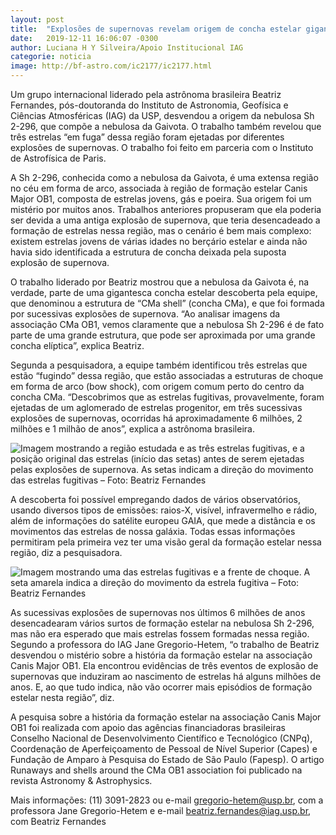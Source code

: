 ```yaml
---
layout: post
title:  "Explosões de supernovas revelam origem de concha estelar gigante"
date:   2019-12-11 16:06:07 -0300
author: Luciana H Y Silveira/Apoio Institucional IAG
categorie: noticia
image: http://bf-astro.com/ic2177/ic2177.html
---
```



Um grupo internacional liderado pela astrônoma brasileira Beatriz Fernandes, pós-doutoranda do Instituto de Astronomia, Geofísica e Ciências Atmosféricas (IAG) da USP,  desvendou a origem da nebulosa Sh 2-296, que compõe a nebulosa da Gaivota. O trabalho também revelou que três estrelas “em fuga” dessa região foram ejetadas por diferentes explosões de supernovas. O trabalho foi feito em parceria com o Instituto de Astrofísica de Paris.

A Sh 2-296, conhecida como a nebulosa da Gaivota, é uma extensa região no céu em forma de arco, associada à região de formação estelar Canis Major OB1, composta de estrelas jovens, gás e poeira. Sua origem foi um mistério por muitos anos. Trabalhos anteriores propuseram que ela poderia ser devida a uma antiga explosão de supernova, que teria desencadeado a formação de estrelas nessa região, mas o cenário é bem mais complexo: existem estrelas jovens de várias idades no berçário estelar e ainda não havia sido identificada a estrutura de concha deixada pela suposta explosão de supernova.

O trabalho liderado por Beatriz mostrou que a nebulosa da Gaivota é, na verdade, parte de uma gigantesca concha estelar descoberta pela equipe, que denominou a estrutura de “CMa shell” (concha CMa), e que foi formada por sucessivas explosões de supernova. “Ao analisar imagens da associação CMa OB1, vemos claramente que a nebulosa Sh 2-296 é de fato parte de uma grande estrutura, que pode ser aproximada por uma grande concha elíptica”, explica Beatriz.

Segunda a pesquisadora, a equipe também identificou três estrelas que estão “fugindo” dessa região, que estão associadas a estruturas de choque em forma de arco (bow shock), com origem comum perto do centro da concha CMa. “Descobrimos que as estrelas fugitivas, provavelmente, foram ejetadas de um aglomerado de estrelas progenitor, em três sucessivas explosões de supernovas, ocorridas há aproximadamente 6 milhões, 2 milhões e 1 milhão de anos”, explica a astrônoma brasileira.

![Imagem mostrando a região estudada e as três estrelas fugitivas, e a posição original das estrelas (início das setas) antes de serem ejetadas pelas explosões de supernova. As setas indicam a direção do movimento das estrelas fugitivas – Foto: Beatriz Fernandes](https://jornal.usp.br/wp-content/uploads/2019/12/20191210_supernovas_nebuosa-gaivota.jpg)

A descoberta foi possível empregando dados de vários observatórios, usando diversos tipos de emissões: raios-X, visível, infravermelho e rádio, além de informações do satélite europeu GAIA, que mede a distância e os movimentos das estrelas de nossa galáxia. Todas essas informações permitiram pela primeira vez ter uma visão geral da formação estelar nessa região, diz a pesquisadora.

![Imagem mostrando uma das estrelas fugitivas e a frente de choque. A seta amarela indica a direção do movimento da estrela fugitiva – Foto: Beatriz Fernandes](https://jornal.usp.br/wp-content/uploads/2019/12/20191210_estrela-fugitiva-01.jpg)

As sucessivas explosões de supernovas nos últimos 6 milhões de anos desencadearam vários surtos de formação estelar na nebulosa Sh 2-296, mas não era esperado que mais estrelas fossem formadas nessa região. Segundo a professora do IAG Jane Gregorio-Hetem, “o trabalho de Beatriz desvendou o mistério sobre a história da formação estelar na associação Canis Major OB1. Ela encontrou evidências de três eventos de explosão de supernovas que induziram ao nascimento de estrelas há alguns milhões de anos. E, ao que tudo indica, não vão ocorrer mais episódios de formação estelar nesta região”, diz.

A pesquisa sobre a história da formação estelar na associação Canis Major OB1 foi realizada com apoio das agências financiadoras brasileiras Conselho Nacional de Desenvolvimento Científico e Tecnológico (CNPq), Coordenação de Aperfeiçoamento de Pessoal de Nível Superior (Capes) e Fundação de Amparo à Pesquisa do Estado de São Paulo (Fapesp). O artigo Runaways and shells around the CMa OB1 association foi publicado na revista Astronomy & Astrophysics.

Mais informações: (11) 3091-2823 ou e-mail gregorio-hetem@usp.br, com a professora Jane Gregorio-Hetem e e-mail beatriz.fernandes@iag.usp.br, com Beatriz Fernandes
